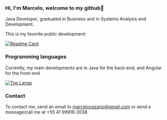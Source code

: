 ### Hi, I'm Marcelo, welcome to my github👋

Java Developer, graduated in Business and in Systems Analysis and Development.

This is my favorite public development:

[![Readme Card](https://github-readme-stats.vercel.app/api/pin/?username=marcelocezario&repo=api-financial-assistant-java)](https://github.com/marcelocezario/github-readme-stats)


### Programming languages
Currently, my main developments are in Java for the back-end, and Angular for the front-end

[![Top Langs](https://github-readme-stats.vercel.app/api/top-langs/?username=marcelocezario&layout=compact)](https://github.com/marcelocezario/github-readme-stats)


### Contact
To contact me, send an email to marcelocezario@gmail.com or send a message/call me at +55 41 99916-2038
